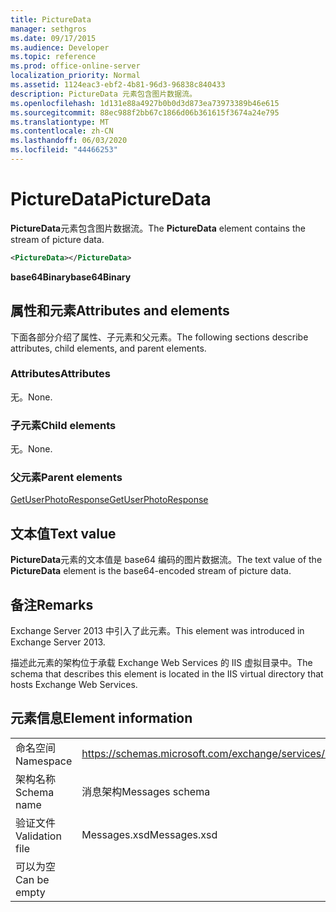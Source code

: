 ```yaml
---
title: PictureData
manager: sethgros
ms.date: 09/17/2015
ms.audience: Developer
ms.topic: reference
ms.prod: office-online-server
localization_priority: Normal
ms.assetid: 1124eac3-ebf2-4b81-96d3-96838c840433
description: PictureData 元素包含图片数据流。
ms.openlocfilehash: 1d131e88a4927b0b0d3d873ea73973389b46e615
ms.sourcegitcommit: 88ec988f2bb67c1866d06b361615f3674a24e795
ms.translationtype: MT
ms.contentlocale: zh-CN
ms.lasthandoff: 06/03/2020
ms.locfileid: "44466253"
---
```

# <a name="picturedata"></a><span data-ttu-id="bb580-103">PictureData</span><span class="sxs-lookup"><span data-stu-id="bb580-103">PictureData</span></span>

<span data-ttu-id="bb580-104">**PictureData**元素包含图片数据流。</span><span class="sxs-lookup"><span data-stu-id="bb580-104">The **PictureData** element contains the stream of picture data.</span></span> 
  
```XML
<PictureData></PictureData>
```

 <span data-ttu-id="bb580-105">**base64Binary**</span><span class="sxs-lookup"><span data-stu-id="bb580-105">**base64Binary**</span></span>
## <a name="attributes-and-elements"></a><span data-ttu-id="bb580-106">属性和元素</span><span class="sxs-lookup"><span data-stu-id="bb580-106">Attributes and elements</span></span>

<span data-ttu-id="bb580-107">下面各部分介绍了属性、子元素和父元素。</span><span class="sxs-lookup"><span data-stu-id="bb580-107">The following sections describe attributes, child elements, and parent elements.</span></span>
  
### <a name="attributes"></a><span data-ttu-id="bb580-108">Attributes</span><span class="sxs-lookup"><span data-stu-id="bb580-108">Attributes</span></span>

<span data-ttu-id="bb580-109">无。</span><span class="sxs-lookup"><span data-stu-id="bb580-109">None.</span></span>
  
### <a name="child-elements"></a><span data-ttu-id="bb580-110">子元素</span><span class="sxs-lookup"><span data-stu-id="bb580-110">Child elements</span></span>

<span data-ttu-id="bb580-111">无。</span><span class="sxs-lookup"><span data-stu-id="bb580-111">None.</span></span>
  
### <a name="parent-elements"></a><span data-ttu-id="bb580-112">父元素</span><span class="sxs-lookup"><span data-stu-id="bb580-112">Parent elements</span></span>

[<span data-ttu-id="bb580-113">GetUserPhotoResponse</span><span class="sxs-lookup"><span data-stu-id="bb580-113">GetUserPhotoResponse</span></span>](getuserphotoresponse.md)
  
## <a name="text-value"></a><span data-ttu-id="bb580-114">文本值</span><span class="sxs-lookup"><span data-stu-id="bb580-114">Text value</span></span>

<span data-ttu-id="bb580-115">**PictureData**元素的文本值是 base64 编码的图片数据流。</span><span class="sxs-lookup"><span data-stu-id="bb580-115">The text value of the **PictureData** element is the base64-encoded stream of picture data.</span></span> 
  
## <a name="remarks"></a><span data-ttu-id="bb580-116">备注</span><span class="sxs-lookup"><span data-stu-id="bb580-116">Remarks</span></span>

<span data-ttu-id="bb580-117">Exchange Server 2013 中引入了此元素。</span><span class="sxs-lookup"><span data-stu-id="bb580-117">This element was introduced in Exchange Server 2013.</span></span>
  
<span data-ttu-id="bb580-118">描述此元素的架构位于承载 Exchange Web Services 的 IIS 虚拟目录中。</span><span class="sxs-lookup"><span data-stu-id="bb580-118">The schema that describes this element is located in the IIS virtual directory that hosts Exchange Web Services.</span></span>
  
## <a name="element-information"></a><span data-ttu-id="bb580-119">元素信息</span><span class="sxs-lookup"><span data-stu-id="bb580-119">Element information</span></span>

|||
|:-----|:-----|
|<span data-ttu-id="bb580-120">命名空间</span><span class="sxs-lookup"><span data-stu-id="bb580-120">Namespace</span></span>  <br/> |https://schemas.microsoft.com/exchange/services/2006/messages  <br/> |
|<span data-ttu-id="bb580-121">架构名称</span><span class="sxs-lookup"><span data-stu-id="bb580-121">Schema name</span></span>  <br/> |<span data-ttu-id="bb580-122">消息架构</span><span class="sxs-lookup"><span data-stu-id="bb580-122">Messages schema</span></span>  <br/> |
|<span data-ttu-id="bb580-123">验证文件</span><span class="sxs-lookup"><span data-stu-id="bb580-123">Validation file</span></span>  <br/> |<span data-ttu-id="bb580-124">Messages.xsd</span><span class="sxs-lookup"><span data-stu-id="bb580-124">Messages.xsd</span></span>  <br/> |
|<span data-ttu-id="bb580-125">可以为空</span><span class="sxs-lookup"><span data-stu-id="bb580-125">Can be empty</span></span>  <br/> ||
   

